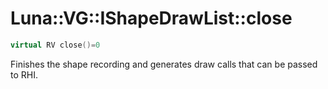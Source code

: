 # Luna::VG::IShapeDrawList::close

```c++
virtual RV close()=0
```

Finishes the shape recording and generates draw calls that can be passed to RHI. 

